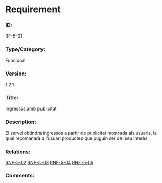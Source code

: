 # Requirement

### ID:
RF-5-01

### Type/Category:
Funcional

### Version:
1.2.1

### Title:
Ingressos amb publicitat

### Description:
El servei obtindrà ingressos a partir de publicitat mostrada als usuaris, la qual recomanarà a l'usuari productes que puguin ser del seu interès.

### Relations:
[RNF-5-02](./RNF-5-02.md)
[RNF-5-03](./RNF-5-03.md)
[RNF-5-04](./RNF-5-04.md)
[RNF-5-05](./RNF-5-05.md)

### Comments:
